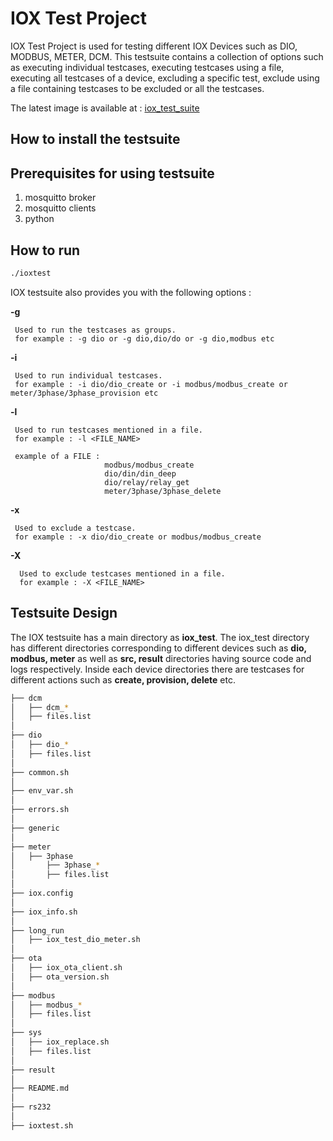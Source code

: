 # IOX Test Project
IOX Test Project is used for testing different IOX Devices such as DIO, MODBUS, METER, DCM.
This testsuite contains a collection of options such as executing individual testcases, executing testcases using a file, executing all testcases of a device, excluding a specific test, exclude using     a file containing testcases to be excluded or all the testcases.

The latest image is available at : [iox_test_suite](https://github.com/unmesh1511/final_test.git)

## How to install the testsuite

  
## Prerequisites for using testsuite

  
 1. mosquitto broker
 2. mosquitto clients
 3. python
  
## How to run
```bash
./ioxtest
  ```
  
 IOX testsuite also provides you with the following options :
 
   **-g**
 
     Used to run the testcases as groups.
     for example : -g dio or -g dio,dio/do or -g dio,modbus etc
 
   **-i**
 
     Used to run individual testcases.
     for example : -i dio/dio_create or -i modbus/modbus_create or meter/3phase/3phase_provision etc
 
   **-l**
 
     Used to run testcases mentioned in a file.
     for example : -l <FILE_NAME>
 
     example of a FILE :
                         modbus/modbus_create
                         dio/din/din_deep
                         dio/relay/relay_get
                         meter/3phase/3phase_delete
 
   **-x**
      
     Used to exclude a testcase.
     for example : -x dio/dio_create or modbus/modbus_create 
  
   **-X**
   
      Used to exclude testcases mentioned in a file.
      for example : -X <FILE_NAME>
      
## Testsuite Design 
The IOX testsuite has a main directory as **iox_test**.
The iox_test directory has different directories corresponding to different devices such as **dio, modbus, meter** as well as **src, result** directories having source code and logs respectively.
Inside each device directories there are testcases for different actions such as **create, provision, delete** etc.
    
```bash
├── dcm
│   ├── dcm_*
│   ├── files.list
│   
├── dio
│   ├── dio_*
│   ├── files.list
│
├── common.sh
│
├── env_var.sh
│
├── errors.sh
│
├── generic
│
├── meter
│   ├── 3phase
│       ├── 3phase_*
│       ├── files.list 
│
├── iox.config
│
├── iox_info.sh
│
├── long_run
│   ├── iox_test_dio_meter.sh
│
├── ota
│   ├── iox_ota_client.sh
│   ├── ota_version.sh
│
├── modbus
│   ├── modbus_*
│   ├── files.list
│
├── sys
│   ├── iox_replace.sh
│   ├── files.list
│   
├── result
│
├── README.md
│
├── rs232
│
├── ioxtest.sh
```
    
    
    
    
    
    
    
    
    
    
    
    
    
    
